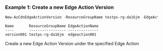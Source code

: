 ### Example 1: Create a new Edge Action Version
```powershell
New-AzCdnEdgeActionVersion -ResourceGroupName testps-rg-da16jm -EdgeActionName edgeaction001 -Name version001
```

```output
Name       ResourceGroupName EdgeActionName
----       ----------------- --------------
version001 testps-rg-da16jm  edgeaction001
```

Create a new Edge Action Version under the specified Edge Action